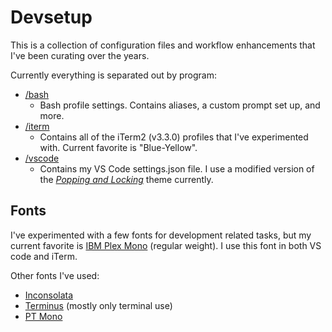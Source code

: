 # Devsetup

This is a collection of configuration files and workflow enhancements that I've been curating over the years. 

Currently everything is separated out by program:

- [/bash](/bash) 
    - Bash profile settings. Contains aliases, a custom prompt set up, and more.
- [/iterm](/iterm) 
    - Contains all of the iTerm2 (v3.3.0) profiles that I've experimented with. Current favorite is "Blue-Yellow".
- [/vscode](/vscode) 
    - Contains my VS Code settings.json file. I use a modified version of the [_Popping and Locking_](https://marketplace.visualstudio.com/items?itemName=hedinne.popping-and-locking-vscode) theme currently.


## Fonts
I've experimented with a few fonts for development related tasks, but my current favorite is [IBM Plex Mono](https://fonts.google.com/specimen/IBM+Plex+Mono) (regular weight). I use this font in both VS code and iTerm.

Other fonts I've used:

- [Inconsolata](https://fonts.google.com/specimen/Inconsolata)
- [Terminus](http://terminus-font.sourceforge.net/) (mostly only terminal use)
- [PT Mono](https://fonts.google.com/specimen/PT+Mono)
